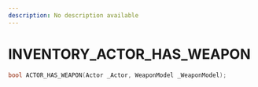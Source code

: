 ```yaml
---
description: No description available 
---
```


# INVENTORY\_ACTOR_HAS_WEAPON

```cpp
bool ACTOR_HAS_WEAPON(Actor _Actor, WeaponModel _WeaponModel);
```